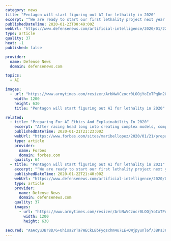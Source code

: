 ```yaml
---
category: news
title: "Pentagon will start figuring out AI for lethality in 2020"
excerpt: "“We are ready to start our first lethality project next year in the joint war fighter targeting space,” said Department of Defense Chief Information Officer Dana Deasy said in December in an exclusive interview with sister brand Defense News. This vision will be carried out by the Joint Artificial Intelligence Center, the military’s AI ..."
publishedDateTime: 2020-01-23T00:49:00Z
webUrl: "https://www.defensenews.com/artificial-intelligence/2020/01/22/pentagon-will-start-figuring-out-ai-for-lethality-in-2021/"
type: article
quality: 37
heat: -1
published: false

provider:
  name: Defense News
  domain: defensenews.com

topics:
  - AI

images:
  - url: "https://www.armytimes.com/resizer/ArbNwVCzocr0LOOjYoIxTPqDn20=/1200x630/filters:quality(100)/arc-anglerfish-arc2-prod-mco.s3.amazonaws.com/public/5XURMCVL6NADDCUVKCYUX6BBQ4.jpg"
    width: 1200
    height: 630
    title: "Pentagon will start figuring out AI for lethality in 2020"

related:
  - title: "Preparing For AI Ethics And Explainability In 2020"
    excerpt: "After racing head long into creating complex models, companies must take a step back to provide explainable and ethical AI. Fortunately, researchers are providing new tools to help demystify complex models."
    publishedDateTime: 2020-01-21T21:23:00Z
    webUrl: "https://www.forbes.com/sites/maribellopez/2020/01/21/preparing-for-ai-ethics-and-explainability-in-2020/"
    type: article
    provider:
      name: Forbes
      domain: forbes.com
    quality: 64
  - title: "Pentagon will start figuring out AI for lethality in 2021"
    excerpt: "“We are ready to start our first lethality project next year in the joint war fighter targeting space,” said Department of Defense Chief Information Officer Dana Deasy said in December in an exclusive interview with sister brand Defense News. This vision will be carried out by the Joint Artificial Intelligence Center, the military’s AI ..."
    publishedDateTime: 2020-01-22T21:40:00Z
    webUrl: "https://www.defensenews.com/artificial-intelligence/2020/01/22/pentagon-will-start-figuring-out-ai-for-lethality-in-2021/"
    type: article
    provider:
      name: Defense News
      domain: defensenews.com
    quality: 37
    images:
      - url: "https://www.armytimes.com/resizer/ArbNwVCzocr0LOOjYoIxTPqDn20=/1200x630/filters:quality(100)/arc-anglerfish-arc2-prod-mco.s3.amazonaws.com/public/5XURMCVL6NADDCUVKCYUX6BBQ4.jpg"
        width: 1200
        height: 630

secured: "AaAcyuJBr8D/G+Uhisa2rTa7WECkLBbFyqschm4u7LE+QWjpyunl6f/3BPsJ6ip5jE7THaltTOQFc9BsHZDzMUmVL/+0u6eenNjcBgqDfwbjPxocX0nd6WJaJcHsmaQHlxuQVWHju//A7oWjSG+4QEo1r5cDL4nZ6FAIhq5of6Jmw9bMX3r3hd/OOUsh8nfyfGX4Xg5vOkRun4SzLXYaOBlrgWtD5u6nax8vMVza3FfFppdy3pd2w7dyq7SG2cY11hj31nTRdY2yelJ/i+6BPcQv6caaEIDBZwV6PuhdzKMJjBiAr+bh4L4zu2wCQwGQfDV7gXg4NiyNVZ6gUclvigi5lWNPjWTVh2wgcy96Td0QNgz9S/wK7x9X3qjeJgiw3JehSLIC/sjJhl9efOzgGbYdtDZYjFsSLx02alzQDCRK7iIbbK1g3bHZOfmyZNk4JPbGb1jLjZgtVFhWrcyK8Q==;1exyB4XPvuvC4UIvUoqHwg=="
---
```


